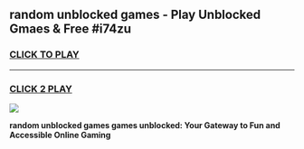 
## random unblocked games - Play Unblocked Gmaes & Free #i74zu
<h3>
<a href="https://news.freeplayer.one?title=random_unblocked_games&ref=03M">CLICK TO PLAY</a></h3>
<hr>

<h3>
<a href="https://news.freeplayer.one?title=random_unblocked_games&ref=03M">CLICK 2 PLAY</a>
  
</h3>

<a href="https://news.freeplayer.one?title=random_unblocked_games&ref=03M"><img src="https://clearcache.store/games.png"></a>


**random unblocked games games unblocked: Your Gateway to Fun and Accessible Online Gaming**

